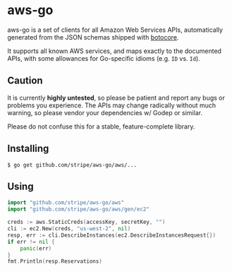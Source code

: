 # aws-go

aws-go is a set of clients for all Amazon Web Services APIs,
automatically generated from the JSON schemas shipped with
[botocore](http://github.com/boto/botocore).

It supports all known AWS services, and maps exactly to the documented
APIs, with some allowances for Go-specific idioms (e.g. `ID` vs. `Id`).

## Caution

It is currently **highly untested**, so please be patient and report any
bugs or problems you experience. The APIs may change radically without
much warning, so please vendor your dependencies w/ Godep or similar.

Please do not confuse this for a stable, feature-complete library.

## Installing

    $ go get github.com/stripe/aws-go/aws/...

## Using

```go
import "github.com/stripe/aws-go/aws"
import "github.com/stripe/aws-go/aws/gen/ec2"

creds := aws.StaticCreds(accessKey, secretKey, "")
cli := ec2.New(creds, "us-west-2", nil)
resp, err := cli.DescribeInstances(ec2.DescribeInstancesRequest{})
if err != nil {
    panic(err)
}
fmt.Println(resp.Reservations)
```
